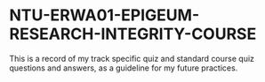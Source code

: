 # NTU-ERWA01-EPIGEUM-RESEARCH-INTEGRITY-COURSE
This is a record of my track specific quiz and standard course quiz questions and answers, as a guideline for my future practices.
